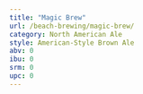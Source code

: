 ```yaml
---
title: "Magic Brew"
url: /beach-brewing/magic-brew/
category: North American Ale
style: American-Style Brown Ale
abv: 0
ibu: 0
srm: 0
upc: 0
---
```


